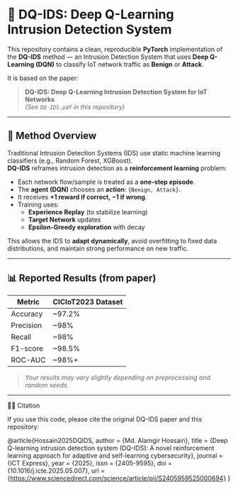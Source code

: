 # 🚀 DQ-IDS: Deep Q-Learning Intrusion Detection System

This repository contains a clean, reproducible **PyTorch** implementation of the **DQ-IDS** method — an Intrusion Detection System that uses **Deep Q-Learning (DQN)** to classify IoT network traffic as **Benign** or **Attack**.

It is based on the paper:

> **DQ-IDS: Deep Q-Learning Intrusion Detection System for IoT Networks**  
> *(See `DQ-IDS.pdf` in this repository)*

---

## 🧠 Method Overview

Traditional Intrusion Detection Systems (IDS) use static machine learning classifiers (e.g., Random Forest, XGBoost).  
**DQ-IDS** reframes intrusion detection as a **reinforcement learning** problem:

- Each network flow/sample is treated as a **one-step episode**.
- The **agent (DQN)** chooses an **action**: `{Benign, Attack}`.
- It receives **+1 reward if correct, −1 if wrong**.
- Training uses:
  - **Experience Replay** (to stabilize learning)
  - **Target Network** updates
  - **Epsilon-Greedy exploration** with decay

This allows the IDS to **adapt dynamically**, avoid overfitting to fixed data distributions, and maintain strong performance on new traffic.

---

## 📊 Reported Results (from paper)

| Metric      | CICIoT2023 Dataset |
|-------------|--------------------|
| Accuracy    | ~97.2%             |
| Precision   | ~98%               |
| Recall      | ~98%               |
| F1-score    | ~98.5%             |
| ROC-AUC     | ~98%+              |

> *Your results may vary slightly depending on preprocessing and random seeds.*

---

🧑‍💻 Citation

If you use this code, please cite the original DQ-IDS paper and this repository:

@article{Hossain2025DQIDS,
  author    = {Md. Alamgir Hossain},
  title     = {Deep Q-learning intrusion detection system (DQ-IDS): A novel reinforcement learning approach for adaptive and self-learning cybersecurity},
  journal   = {ICT Express},
  year      = {2025},
  issn      = {2405-9595},
  doi       = {10.1016/j.icte.2025.05.007},
  url       = {https://www.sciencedirect.com/science/article/pii/S2405959525000694}
}

